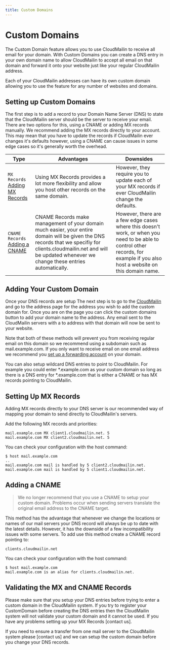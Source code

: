 ```yaml
---
title: Custom Domains
---
```


# Custom Domains

The Custom Domain feature allows you to use CloudMailin to receive all email for your domain. With Custom Domains you can create a DNS entry in your own domain name to allow CloudMailin to accept all email on that domain and forward it onto your website just like your regular CloudMailin address.

Each of your CloudMailin addresses can have its own custom domain allowing you to use the feature for any number of websites and domains.

## Setting up Custom Domains

The first step is to add a record to your Domain Name Server (DNS) to state that the CloudMailin server should be the server to receive your email. There are two options for this, using a CNAME or adding MX records manually. We recommend adding the MX records directly to your account. This may mean that you have to update the records if CloudMailin ever changes it's defaults however, using a CNAME can cause issues in some edge cases so it's generally worth the overhead.

| Type                                                     | Advantages                                                    | Downsides       |
|----------------------------------------------------------|---------------------------------------------------------------|-----------------|
| `MX Records` [Adding MX Records](#setting-up-mx-records) | Using MX Records provides a lot more flexibility and allow you host other records on the same domain. | However, they require you to update each of your MX records if ever CloudMailin change the defaults. |
| `CNAME Records` [Adding a CNAME](#adding-a-cname)        | CNAME Records make management of your domain much easier, your entire domain will be given the DNS records that we specifiy for clients.cloudmailin.net and will be updated whenever we change these entries automatically. | However, there are a few edge cases where this doesn't work, or when you need to be able to control other records, for example if you also host a website on this domain name. |

## Adding Your Custom Domain

Once your DNS records are setup The next step is to go to the [CloudMailin](http://www.cloudmailin.com) and go to the address page for the address you wish to add the custom domain for. Once you are on the page you can click the custom domains button to add your domain name to the address. Any email sent to the CloudMailin servers with a to address with that domain will now be sent to your website.

Note that both of these methods will prevent you from receiving regular email on this domain so we recommend using a subdomain such as mail.example.com. If you only want to receive email on one email address we recommend you [set up a forwarding account](/receiving_email/email_forwarding/) on your domain.

You can also setup wildcard DNS entries to point to CloudMailin. For example you could enter \*.example.com as your custom domain so long as there is a DNS entry for \*.example.com that is either a CNAME or has MX records pointing to CloudMailin.

## Setting Up MX Records
Adding MX records directly to your DNS server is our recommended way of mapping your domain to send directly to CloudMailin's servers.

Add the following MX records and priorities:

    mail.example.com MX client1.cloudmailin.net. 5
    mail.example.com MX client2.cloudmailin.net. 5

You can check your configuration with the host command:

    $ host mail.example.com
    ..
    mail.example.com mail is handled by 5 client2.cloudmailin.net.
    mail.example.com mail is handled by 5 client1.cloudmailin.net.

## Adding a CNAME

> We no longer recommend that you use a CNAME to setup your custom domain.
Problems occur when sending servers translate the original email address to the
CNAME target.

This method has the advantage that whenever we change the locations or names of our mail servers your DNS record will always be up to date with the latest details. However, it has the downside of a few incompatibility issues with some servers. To add use this method create a CNAME record pointing to:

    clients.cloudmailin.net

You can check your configuration with the host command:

    $ host mail.example.com
    mail.example.com is an alias for clients.cloudmailin.net.

## Validating the MX and CNAME Records

Please make sure that you setup your DNS entries before trying to enter a custom domain in the CloudMailin system. If you try to register your CustomDomain before creating the DNS entries then the CloudMailin system will not validate your custom domain and it cannot be used. If you have any problems setting up your MX Records [contact us].

If you need to ensure a transfer from one mail server to the CloudMailin system please [contact us] and we can setup the custom domain before you change your DNS records.
